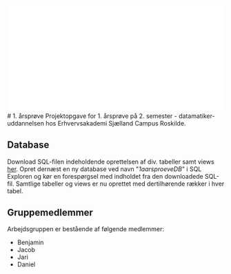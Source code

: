 <img style="background-color: red;" src="https://github.com/1-aarsproeve/1-aarsproeve/blob/master/1aarsproeve/1aarsproeve/Assets/SplashScreen.scale-100.png" />
# 1. årsprøve
Projektopgave for 1. årsprøve på 2. semester - datamatiker-uddannelsen hos Erhvervsakademi Sjælland Campus Roskilde.

## Database
Download SQL-filen indeholdende oprettelsen af div. tabeller samt views [her](1aarsproeve/1aarsproeve/database.sql "SQL-fil"). Opret dernæst en ny database ved navn "*1aarsproeveDB*" i SQL Exploren og kør en forespørgsel med indholdet fra den downloadede SQL-fil. Samtlige tabeller og views er nu oprettet med dertilhørende rækker i hver tabel.

## Gruppemedlemmer
Arbejdsgruppen er bestående af følgende medlemmer:
* Benjamin
* Jacob
* Jari
* Daniel

